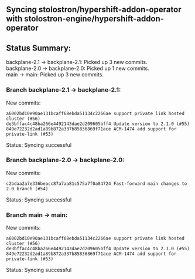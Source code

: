## Syncing stolostron/hypershift-addon-operator with stolostron-engine/hypershift-addon-operator

## Status Summary:

backplane-2.1 -> backplane-2.1: Picked up 3 new commits.  
backplane-2.0 -> backplane-2.0: Picked up 1 new commits.  
main -> main: Picked up 3 new commits.  

### Branch backplane-2.1 -> backplane-2.1:

New commits:

```
a6002bd10e90ae131bcaff68ebda51134c2266ae support private link hosted cluster (#56)
de3bffac4c48ba266e4492143dae2d209605bff4 Update version to 2.1.0 (#55)
849e72232d2ad1a89b872a337b85836869f71ace ACM-1474 add support for private-link (#53)
```

Status: Syncing successful

### Branch backplane-2.0 -> backplane-2.0:

New commits:

```
c2bdaa2a7e336beacc87a7aa81c575a7f0a84724 Fast-forward main changes to 2.0 branch (#54)
```

Status: Syncing successful

### Branch main -> main:

New commits:

```
a6002bd10e90ae131bcaff68ebda51134c2266ae support private link hosted cluster (#56)
de3bffac4c48ba266e4492143dae2d209605bff4 Update version to 2.1.0 (#55)
849e72232d2ad1a89b872a337b85836869f71ace ACM-1474 add support for private-link (#53)
```

Status: Syncing successful

